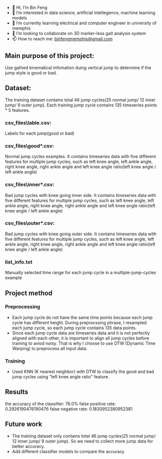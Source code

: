 - 👋 Hi, I’m Bin Feng
- 👀 I’m interested in data science, artificial intellegence, machine learning models
- 🌱 I’m currently learning electrical and computer engineer in university of memphis
- 💞️ I’m looking to collaborate on 3D marker-less gait analysis system
- 📫 How to reach me: binfengmemphis@gmail.com

## Main purpose of this project:
Use gathed kinematical infomation duing vertical jump to determine if the jump style is good or bad.

## Dataset:
The training dataset contains total 46 jump cycles(25 normal jump/ 12 inner jump/ 9 outer jump). Each training jump cycle contains 135 timeseries points * 5 features. 
### csv_files\lable.csv: 
Labels for each jump(good or bad)
### csv_files\good*.csv: 
Normal jump cycles examples. It contains timeseries data with five different features for multiple jump cycles, such as left knee angle, left ankle angle, right knee angle, right ankle angle and left knee angle ratio(left knee angle / left ankle angle)
### csv_files\inner*.csv: 
Bad jump cycles with knee going inner side. It contains timeseries data with five different features for multiple jump cycles, such as left knee angle, left ankle angle, right knee angle, right ankle angle and left knee angle ratio(left knee angle / left ankle angle)
### csv_files\outer*.csv: 
Bad jump cycles with knee going outer side. It contains timeseries data with five different features for multiple jump cycles, such as left knee angle, left ankle angle, right knee angle, right ankle angle and left knee angle ratio(left knee angle / left ankle angle)
### list_info.txt
Manually selected time range for each jump cycle in a multiple-jump-cycles example

## Project method 
### Preprocessing
* Each jump cycle do not have the same time points because each jump cycle has different height. During preprocssing phrase, I resampled each jump cycle, so each jump cycle contains 135 data points. 
* Since each jump cycle data are timeseries data and it is not perfectly aligned with each other, it is important to align all jump cycles before training to aviod noisy. That is why I choose to use DTW (Dynamic Time Warping) to preprocess all input data. 
### Training
* Used KNN (K nearest neighbor) with DTW to classify the good and bad jump cycles using "left knee angle ratio" feature.

## Results
the accuracy of the classifier: 76.0%
false positive rate: 0.2926190476190476
false negative rate: 0.1830952380952381

## Future work
* The training dataset only contains total 46 jump cycles(25 normal jump/ 12 inner jump/ 9 outer jump). So we need to collect more jump data for better accuracy.
* Add different classifier models to compare the accuracy
<!---
bfeng1/bfeng1 is a ✨ special ✨ repository because its `README.md` (this file) appears on your GitHub profile.
You can click the Preview link to take a look at your changes.
--->
